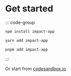 # Get started

::: code-group

```sh [npm]
npm install impact-app
```

```sh [yarn]
yarn add impact-app
```

```sh [pnpm]
pnpm add impact-app
```

:::

Or start from [codesandbox.io](https://codesandbox.io/p/devbox/impact-template-fp6gd9)